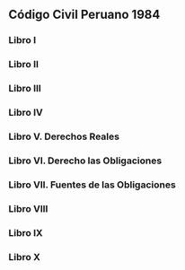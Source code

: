 ## Código Civil Peruano 1984

### Libro I
### Libro II
### Libro III
### Libro IV
### Libro V. Derechos Reales 
### Libro VI. Derecho las Obligaciones
### Libro VII. Fuentes de las Obligaciones
### Libro VIII
### Libro IX
### Libro X
